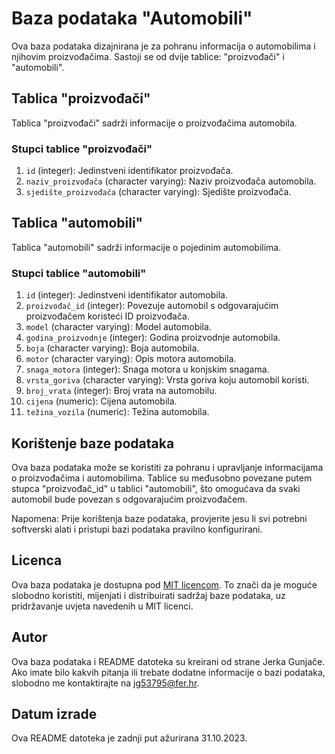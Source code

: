 # Baza podataka "Automobili"

Ova baza podataka dizajnirana je za pohranu informacija o automobilima i njihovim proizvođačima. Sastoji se od dvije tablice: "proizvođači" i "automobili".

## Tablica "proizvođači"

Tablica "proizvođači" sadrži informacije o proizvođačima automobila.

### Stupci tablice "proizvođači"

1. `id` (integer): Jedinstveni identifikator proizvođača.
2. `naziv_proizvođača` (character varying): Naziv proizvođača automobila.
3. `sjedište_proizvođača` (character varying): Sjedište proizvođača.

## Tablica "automobili"

Tablica "automobili" sadrži informacije o pojedinim automobilima.

### Stupci tablice "automobili"

1. `id` (integer): Jedinstveni identifikator automobila.
2. `proizvođač_id` (integer): Povezuje automobil s odgovarajućim proizvođačem koristeći ID proizvođača.
3. `model` (character varying): Model automobila.
4. `godina_proizvodnje` (integer): Godina proizvodnje automobila.
5. `boja` (character varying): Boja automobila.
6. `motor` (character varying): Opis motora automobila.
7. `snaga_motora` (integer): Snaga motora u konjskim snagama.
8. `vrsta_goriva` (character varying): Vrsta goriva koju automobil koristi.
9. `broj_vrata` (integer): Broj vrata na automobilu.
10. `cijena` (numeric): Cijena automobila.
11. `težina_vozila` (numeric): Težina automobila.

## Korištenje baze podataka

Ova baza podataka može se koristiti za pohranu i upravljanje informacijama o proizvođačima i automobilima. Tablice su međusobno povezane putem stupca "proizvođač_id" u tablici "automobili", što omogućava da svaki automobil bude povezan s odgovarajućim proizvođačem.

Napomena: Prije korištenja baze podataka, provjerite jesu li svi potrebni softverski alati i pristupi bazi podataka pravilno konfigurirani.

## Licenca

Ova baza podataka je dostupna pod [MIT licencom](LICENSE). To znači da je moguće slobodno koristiti, mijenjati i distribuirati sadržaj baze podataka, uz pridržavanje uvjeta navedenih u MIT licenci.

## Autor

Ova baza podataka i README datoteka su kreirani od strane Jerka Gunjače. Ako imate bilo kakvih pitanja ili trebate dodatne informacije o bazi podataka, slobodno me kontaktirajte na jg53795@fer.hr.

## Datum izrade

Ova README datoteka je zadnji put ažurirana 31.10.2023.
